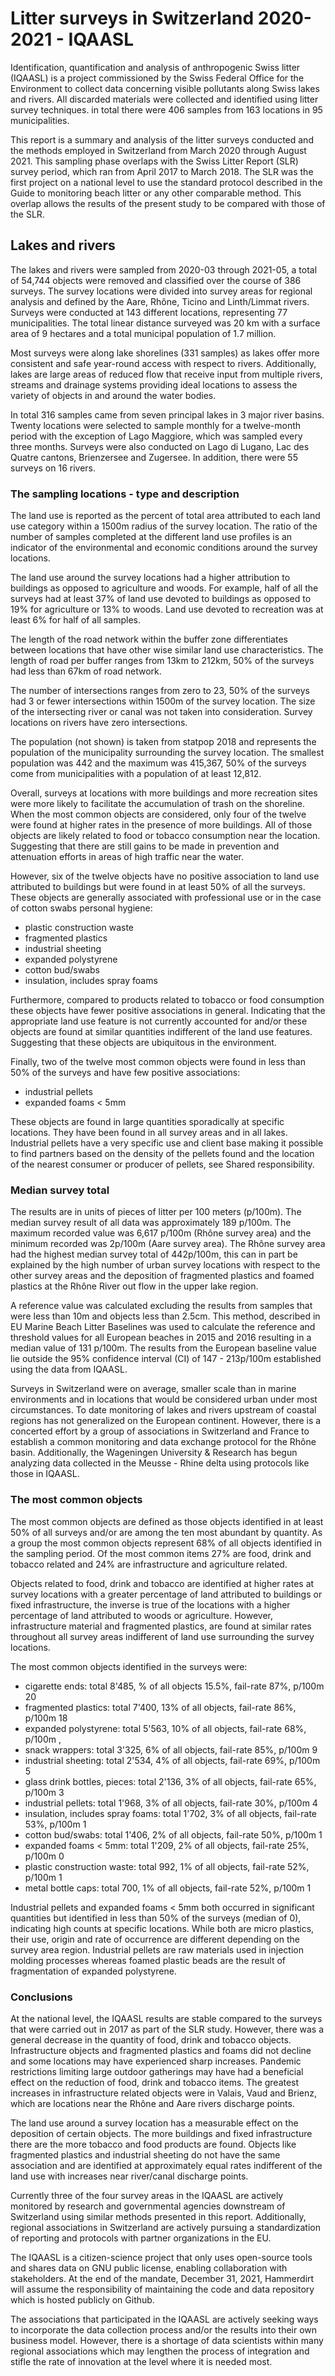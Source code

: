 # Litter surveys in Switzerland 2020-2021 - IQAASL

Identification, quantification and analysis of anthropogenic Swiss litter (IQAASL) is a project commissioned by the Swiss 
Federal Office for the Environment to collect data concerning visible pollutants along Swiss lakes and rivers. All 
discarded materials were collected and identified using litter survey techniques. in total there were 406 samples from 163 
locations in 95 municipalities.

This report is a summary and analysis of the litter surveys conducted and the methods employed in Switzerland from March
2020 through August 2021. This sampling phase overlaps with the Swiss Litter Report (SLR) survey period, which ran
from April 2017 to March 2018. The SLR was the first project on a national level to use the standard protocol described in 
the Guide to monitoring beach litter or any other comparable method. This overlap allows the results of the 
present study to be compared with those of the SLR.

## Lakes and rivers

The lakes and rivers were sampled from 2020-03 through 2021-05, a total of 54,744 objects were removed and classified over 
the course of 386 surveys. The survey locations were divided into survey areas for regional analysis and defined by the Aare, 
Rhône, Ticino and Linth/Limmat rivers. Surveys were conducted at 143 different locations, representing 77 municipalities. 
The total linear distance surveyed was 20 km with a surface area of 9 hectares and a total municipal population of 1.7 million.

Most surveys were along lake shorelines (331 samples) as lakes offer more consistent and safe year-round access with 
respect to rivers. Additionally, lakes are large areas of reduced flow that receive input from multiple rivers, streams 
and drainage systems providing ideal locations to assess the variety of objects in and around the water bodies.

In total 316 samples came from seven principal lakes in 3 major river basins. Twenty locations were selected to sample 
monthly for a twelve-month period with the exception of Lago Maggiore, which was sampled every three months. 
Surveys were also conducted on Lago di Lugano, Lac des Quatre cantons, Brienzersee and Zugersee. In addition, there 
were 55 surveys on 16 rivers.

### The sampling locations - type and description

The land use is reported as the percent of total area attributed to each land use category within a 1500m radius of the 
survey location. The ratio of the number of samples completed at the different land use profiles is an indicator of the 
environmental and economic conditions around the survey locations.

The land use around the survey locations had a higher attribution to buildings as opposed to agriculture and woods. For 
example, half of all the surveys had at least 37% of land use devoted to buildings as opposed to 19% for agriculture or 
13% to woods. Land use devoted to recreation was at least 6% for half of all samples.

The length of the road network within the buffer zone differentiates between locations that have other wise similar land 
use characteristics. The length of road per buffer ranges from 13km to 212km, 50% of the surveys had less than 67km of road network.

The number of intersections ranges from zero to 23, 50% of the surveys had 3 or fewer intersections within 1500m of the 
survey location. The size of the intersecting river or canal was not taken into consideration. Survey locations on rivers 
have zero intersections.

The population (not shown) is taken from statpop 2018 and represents the population of the municipality surrounding the 
survey location. The smallest population was 442 and the maximum was 415,367, 50% of the surveys come from 
municipalities with a population of at least 12,812.

Overall, surveys at locations with more buildings and more recreation sites were more likely to facilitate the accumulation 
of trash on the shoreline. When the most common objects are considered, only four of the twelve were found at higher rates 
in the presence of more buildings. All of those objects are likely related to food or tobacco consumption near the location. 
Suggesting that there are still gains to be made in prevention and attenuation efforts in areas of high traffic near the water.

However, six of the twelve objects have no positive association to land use attributed to buildings but were found in at 
least 50% of all the surveys. These objects are generally associated with professional use or in the case of cotton swabs 
personal hygiene:

* plastic construction waste
* fragmented plastics
* industrial sheeting
* expanded polystyrene
* cotton bud/swabs
* insulation, includes spray foams

Furthermore, compared to products related to tobacco or food consumption these objects have fewer positive associations in 
general. Indicating that the appropriate land use feature is not currently accounted for and/or these objects are found 
at similar quantities indifferent of the land use features. Suggesting that these objects are ubiquitous in the environment.

Finally, two of the twelve most common objects were found in less than 50% of the surveys and have few positive associations:

* industrial pellets
* expanded foams < 5mm

These objects are found in large quantities sporadically at specific locations. They have been found in all survey areas 
and in all lakes. Industrial pellets have a very specific use and client base making it possible to find partners based 
on the density of the pellets found and the location of the nearest consumer or producer of pellets, see Shared responsibility.


### Median survey total

The results are in units of pieces of litter per 100 meters (p/100m). The median survey result of all data was approximately
189 p/100m. The maximum recorded value was 6,617 p/100m (Rhône survey area) and the minimum recorded was 2p/100m (Aare survey area).
The Rhône survey area had the highest median survey total of 442p/100m, this can in part be explained by the high number
of urban survey locations with respect to the other survey areas and the deposition of fragmented plastics and foamed 
plastics at the Rhône River out flow in the upper lake region.

A reference value was calculated excluding the results from samples that were less than 10m and objects less than 2.5cm. 
This method, described in EU Marine Beach Litter Baselines was used to calculate the reference and threshold 
values for all European beaches in 2015 and 2016 resulting in a median value of 131 p/100m. The results from the European 
baseline value lie outside the 95% confidence interval (CI) of 147 - 213p/100m established using the data from IQAASL.

Surveys in Switzerland were on average, smaller scale than in marine environments and in locations that would be 
considered urban under most circumstances. To date monitoring of lakes and rivers upstream of coastal regions has 
not generalized on the European continent. However, there is a concerted effort by a group of associations in 
Switzerland and France to establish a common monitoring and data exchange protocol for the Rhône basin. Additionally, 
the Wageningen University & Research has begun analyzing data collected in the Meusse - Rhine delta using 
protocols like those in IQAASL.

### The most common objects

The most common objects are defined as those objects identified in at least 50% of all surveys and/or are among the ten 
most abundant by quantity. As a group the most common objects represent 68% of all objects identified in the sampling period. 
Of the most common items 27% are food, drink and tobacco related and 24% are infrastructure and agriculture related.

Objects related to food, drink and tobacco are identified at higher rates at survey locations with a greater percentage 
of land attributed to buildings or fixed infrastructure, the inverse is true of the locations with a higher percentage 
of land attributed to woods or agriculture. However, infrastructure material and fragmented plastics, are found at similar 
rates throughout all survey areas indifferent of land use surrounding the survey locations.

The most common objects identified in the surveys were:

* cigarette ends: total 8'485, % of all objects 15.5%, fail-rate 87%, p/100m 20
* fragmented plastics: total 7'400, 13% of all objects, fail-rate 86%, p/100m 18
* expanded polystyrene: total 5'563, 10% of all objects, fail-rate 68%, p/100m ,
* snack wrappers: total 3'325, 6% of all objects, fail-rate 85%, p/100m 9
* industrial sheeting: total 2'534, 4% of all objects, fail-rate 69%, p/100m 5
* glass drink bottles, pieces: total 2'136, 3% of all objects, fail-rate 65%, p/100m 3
* industrial pellets: total 1'968, 3% of all objects, fail-rate 30%, p/100m 4
* insulation, includes spray foams: total 1'702, 3% of all objects, fail-rate 53%, p/100m 1
* cotton bud/swabs: total 1'406, 2% of all objects, fail-rate 50%, p/100m 1
* expanded foams < 5mm: total 1'209, 2% of all objects, fail-rate 25%, p/100m 0
* plastic construction waste: total 992, 1% of all objects, fail-rate 52%, p/100m 1
* metal bottle caps: total 700, 1% of all objects, fail-rate 52%, p/100m 1



Industrial pellets and expanded foams < 5mm both occurred in significant quantities but identified in less than 50% of 
the surveys (median of 0), indicating high counts at specific locations. While both are micro plastics, their use, 
origin and rate of occurrence are different depending on the survey area region. Industrial pellets are raw materials 
used in injection molding processes whereas foamed plastic beads are the result of fragmentation of expanded polystyrene.


### Conclusions

At the national level, the IQAASL results are stable compared to the surveys that were carried out in 2017 as part of the 
SLR study. However, there was a general decrease in the quantity of food, drink and tobacco objects. Infrastructure 
objects and fragmented plastics and foams did not decline and some locations may have experienced sharp increases. 
Pandemic restrictions limiting large outdoor gatherings may have had a beneficial effect on the reduction of food, drink 
and tobacco items. The greatest increases in infrastructure related objects were in Valais, Vaud and Brienz, which are 
locations near the Rhône and Aare rivers discharge points.

The land use around a survey location has a measurable effect on the deposition of certain objects. The more buildings 
and fixed infrastructure there are the more tobacco and food products are found. Objects like fragmented plastics and 
industrial sheeting do not have the same association and are identified at approximately equal rates indifferent of the 
land use with increases near river/canal discharge points.

Currently three of the four survey areas in the IQAASL are actively monitored by research and governmental agencies 
downstream of Switzerland using similar methods presented in this report. Additionally, regional associations in 
Switzerland are actively pursuing a standardization of reporting and protocols with partner organizations in the EU.

The IQAASL is a citizen-science project that only uses open-source tools and shares data on GNU public license, 
enabling collaboration with stakeholders. At the end of the mandate, December 31, 2021, Hammerdirt will assume the 
responsibility of maintaining the code and data repository which is hosted publicly on Github.

The associations that participated in the IQAASL are actively seeking ways to incorporate the data collection process 
and/or the results into their own business model. However, there is a shortage of data scientists within many regional 
associations which may lengthen the process of integration and stifle the rate of innovation at the level where it is needed most.

        